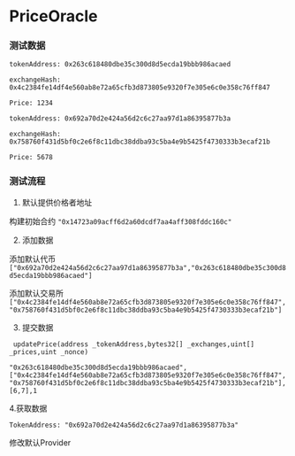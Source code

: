 # PriceOracle

### 测试数据
 ```
tokenAddress: 0x263c618480dbe35c300d8d5ecda19bbb986acaed

exchangeHash: 0x4c2384fe14df4e560ab8e72a65cfb3d873805e9320f7e305e6c0e358c76ff847

Price: 1234

tokenAddress: 0x692a70d2e424a56d2c6c27aa97d1a86395877b3a

exchangeHash: 0x758760f431d5bf0c2e6f8c11dbc38ddba93c5ba4e9b5425f4730333b3ecaf21b

Price: 5678

```

### 测试流程

1. 默认提供价格者地址 

构建初始合约 ```"0x14723a09acff6d2a60dcdf7aa4aff308fddc160c"```

2. 添加数据

添加默认代币   ``` ["0x692a70d2e424a56d2c6c27aa97d1a86395877b3a","0x263c618480dbe35c300d8d5ecda19bbb986acaed"]```

添加默认交易所 ``` ["0x4c2384fe14df4e560ab8e72a65cfb3d873805e9320f7e305e6c0e358c76ff847","0x758760f431d5bf0c2e6f8c11dbc38ddba93c5ba4e9b5425f4730333b3ecaf21b"]```


3. 提交数据

 ``` updatePrice(address _tokenAddress,bytes32[] _exchanges,uint[] _prices,uint _nonce)```



```"0x263c618480dbe35c300d8d5ecda19bbb986acaed",["0x4c2384fe14df4e560ab8e72a65cfb3d873805e9320f7e305e6c0e358c76ff847","0x758760f431d5bf0c2e6f8c11dbc38ddba93c5ba4e9b5425f4730333b3ecaf21b"],[6,7],1```

4.获取数据

```TokenAddress: "0x692a70d2e424a56d2c6c27aa97d1a86395877b3a"```

修改默认Provider

